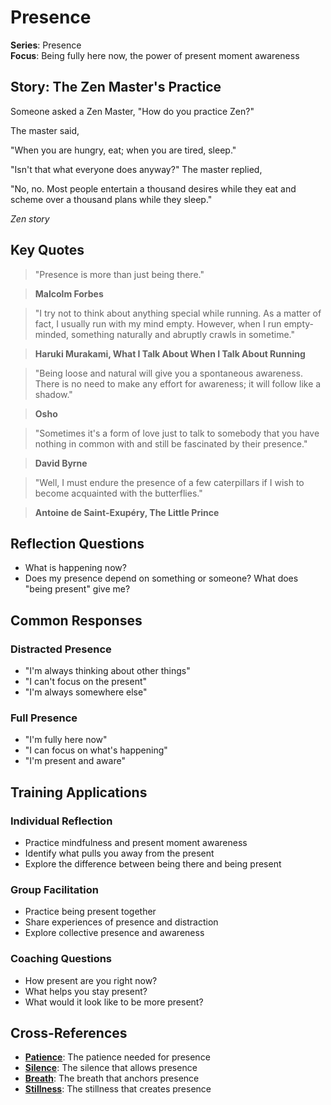 # Presence

**Series**: Presence  
**Focus**: Being fully here now, the power of present moment awareness

## Story: The Zen Master's Practice

Someone asked a Zen Master, "How do you practice Zen?"

The master said,

"When you are hungry, eat; when you are tired, sleep."

"Isn't that what everyone does anyway?" The master replied,

"No, no. Most people entertain a thousand desires while they eat and scheme over a thousand plans while they sleep."

*Zen story*

## Key Quotes

> "Presence is more than just being there."

> **Malcolm Forbes**

> "I try not to think about anything special while running. As a matter of fact, I usually run with my mind empty. However, when I run empty-minded, something naturally and abruptly crawls in sometime."

> **Haruki Murakami, What I Talk About When I Talk About Running**

> "Being loose and natural will give you a spontaneous awareness. There is no need to make any effort for awareness; it will follow like a shadow."

> **Osho**

> "Sometimes it's a form of love just to talk to somebody that you have nothing in common with and still be fascinated by their presence."

> **David Byrne**

> "Well, I must endure the presence of a few caterpillars if I wish to become acquainted with the butterflies."

> **Antoine de Saint-Exupéry, The Little Prince**

## Reflection Questions

- What is happening now?
- Does my presence depend on something or someone? What does "being present" give me?

## Common Responses

### **Distracted Presence**
- "I'm always thinking about other things"
- "I can't focus on the present"
- "I'm always somewhere else"

### **Full Presence**
- "I'm fully here now"
- "I can focus on what's happening"
- "I'm present and aware"

## Training Applications

### **Individual Reflection**
- Practice mindfulness and present moment awareness
- Identify what pulls you away from the present
- Explore the difference between being there and being present

### **Group Facilitation**
- Practice being present together
- Share experiences of presence and distraction
- Explore collective presence and awareness

### **Coaching Questions**
- How present are you right now?
- What helps you stay present?
- What would it look like to be more present?

## Cross-References
- **[Patience](02-patience.md)**: The patience needed for presence
- **[Silence](03-silence.md)**: The silence that allows presence
- **[Breath](04-breath.md)**: The breath that anchors presence
- **[Stillness](05-stillness.md)**: The stillness that creates presence